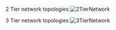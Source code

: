 2 Tier network topologies
![2TierNetwork](https://user-images.githubusercontent.com/54308434/129302779-7875d48e-4490-4c6f-9857-80ddb6b325b7.JPG)

3 Tier network topologies
![3TierNetwork](https://user-images.githubusercontent.com/54308434/129302781-3eec7d42-bbf8-4521-9af2-25ab9bf5311d.JPG)





